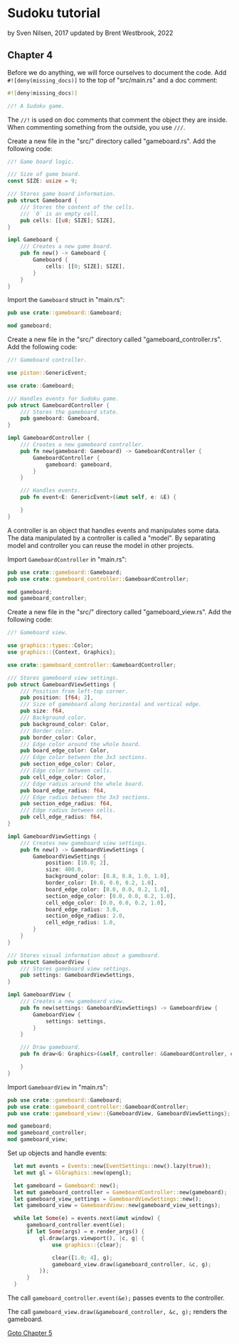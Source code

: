 # Sudoku tutorial
by Sven Nilsen, 2017
updated by Brent Westbrook, 2022

## Chapter 4

Before we do anything, we will force ourselves to document the code. Add
`#![deny(missing_docs)]` to the top of "src/main.rs" and a doc comment:

```rust
#![deny(missing_docs)]

//! A Sudoku game.
```

The `//!` is used on doc comments that comment the object they are inside. When
commenting something from the outside, you use `///`.

Create a new file in the "src/" directory called "gameboard.rs". Add the
following code:

```rust
//! Game board logic.

/// Size of game board.
const SIZE: usize = 9;

/// Stores game board information.
pub struct Gameboard {
    /// Stores the content of the cells.
    /// `0` is an empty cell.
    pub cells: [[u8; SIZE]; SIZE],
}

impl Gameboard {
    /// Creates a new game board.
    pub fn new() -> Gameboard {
        Gameboard {
            cells: [[0; SIZE]; SIZE],
        }
    }
}
```

Import the `Gameboard` struct in "main.rs":

```rust
pub use crate::gameboard::Gameboard;

mod gameboard;
```

Create a new file in the "src/" directory called "gameboard_controller.rs". Add
the following code:

```rust
//! Gameboard controller.

use piston::GenericEvent;

use crate::Gameboard;

/// Handles events for Sudoku game.
pub struct GameboardController {
    /// Stores the gameboard state.
    pub gameboard: Gameboard,
}

impl GameboardController {
    /// Creates a new gameboard controller.
    pub fn new(gameboard: Gameboard) -> GameboardController {
        GameboardController {
            gameboard: gameboard,
        }
    }

    /// Handles events.
    pub fn event<E: GenericEvent>(&mut self, e: &E) {

    }
}
```

A controller is an object that handles events and manipulates some data. The
data manipulated by a controller is called a "model". By separating model and
controller you can reuse the model in other projects.

Import `GameboardController` in "main.rs":

```rust
pub use crate::gameboard::Gameboard;
pub use crate::gameboard_controller::GameboardController;

mod gameboard;
mod gameboard_controller;
```

Create a new file in the "src/" directory called "gameboard_view.rs". Add the
following code:

```rust
//! Gameboard view.

use graphics::types::Color;
use graphics::{Context, Graphics};

use crate::gameboard_controller::GameboardController;

/// Stores gameboard view settings.
pub struct GameboardViewSettings {
    /// Position from left-top corner.
    pub position: [f64; 2],
    /// Size of gameboard along horizontal and vertical edge.
    pub size: f64,
    /// Background color.
    pub background_color: Color,
    /// Border color.
    pub border_color: Color,
    /// Edge color around the whole board.
    pub board_edge_color: Color,
    /// Edge color between the 3x3 sections.
    pub section_edge_color: Color,
    /// Edge color between cells.
    pub cell_edge_color: Color,
    /// Edge radius around the whole board.
    pub board_edge_radius: f64,
    /// Edge radius between the 3x3 sections.
    pub section_edge_radius: f64,
    /// Edge radius between cells.
    pub cell_edge_radius: f64,
}

impl GameboardViewSettings {
    /// Creates new gameboard view settings.
    pub fn new() -> GameboardViewSettings {
        GameboardViewSettings {
            position: [10.0; 2],
            size: 400.0,
            background_color: [0.8, 0.8, 1.0, 1.0],
            border_color: [0.0, 0.0, 0.2, 1.0],
            board_edge_color: [0.0, 0.0, 0.2, 1.0],
            section_edge_color: [0.0, 0.0, 0.2, 1.0],
            cell_edge_color: [0.0, 0.0, 0.2, 1.0],
            board_edge_radius: 3.0,
            section_edge_radius: 2.0,
            cell_edge_radius: 1.0,
        }
    }
}

/// Stores visual information about a gameboard.
pub struct GameboardView {
    /// Stores gameboard view settings.
    pub settings: GameboardViewSettings,
}

impl GameboardView {
    /// Creates a new gameboard view.
    pub fn new(settings: GameboardViewSettings) -> GameboardView {
        GameboardView {
            settings: settings,
        }
    }

    /// Draw gameboard.
    pub fn draw<G: Graphics>(&self, controller: &GameboardController, c: &Context, g: &mut G) {

    }
}
```

Import `GameboardView` in "main.rs":

```rust
pub use crate::gameboard::Gameboard;
pub use crate::gameboard_controller::GameboardController;
pub use crate::gameboard_view::{GameboardView, GameboardViewSettings};

mod gameboard;
mod gameboard_controller;
mod gameboard_view;
```

Set up objects and handle events:

```rust
  let mut events = Events::new(EventSettings::new().lazy(true));
  let mut gl = GlGraphics::new(opengl);

  let gameboard = Gameboard::new();
  let mut gameboard_controller = GameboardController::new(gameboard);
  let gameboard_view_settings = GameboardViewSettings::new();
  let gameboard_view = GameboardView::new(gameboard_view_settings);

  while let Some(e) = events.next(&mut window) {
      gameboard_controller.event(&e);
      if let Some(args) = e.render_args() {
          gl.draw(args.viewport(), |c, g| {
              use graphics::{clear};

              clear([1.0; 4], g);
              gameboard_view.draw(&gameboard_controller, &c, g);
          });
      }
  }
```

The call `gameboard_controller.event(&e);` passes events to the controller.

The call `gameboard_view.draw(&gameboard_controller, &c, g);` renders the
gameboard.

[Goto Chapter 5](chp-05.md)
